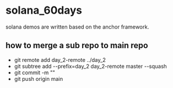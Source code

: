 # solana_60days
solana demos are written based on the anchor framework.

## how to merge a sub repo to main repo
* git remote add day_2-remote ../day_2
* git subtree add --prefix=day_2  day_2-remote master --squash
* git commit -m ""
* git push origin main
